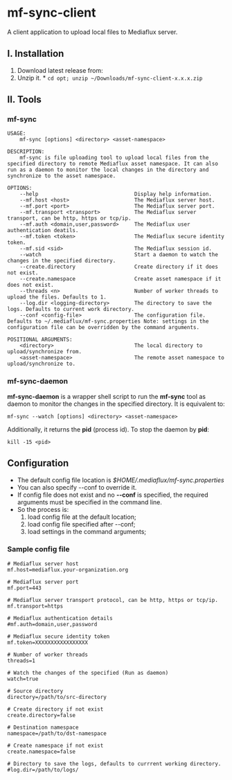 # mf-sync-client
A client application to upload local files to Mediaflux server.

## I. Installation

  1. Download latest release from: []()
  2. Unzip it.
    * ```cd opt; unzip ~/Downloads/mf-sync-client-x.x.x.zip```

## II. Tools

### mf-sync

```
USAGE:
    mf-sync [options] <directory> <asset-namespace>

DESCRIPTION:
    mf-sync is file uploading tool to upload local files from the specified directory to remote Mediaflux asset namespace. It can also run as a daemon to monitor the local changes in the directory and synchronize to the asset namespace.

OPTIONS:
    --help                               Display help information.
    --mf.host <host>                     The Mediaflux server host.
    --mf.port <port>                     The Mediaflux server port.
    --mf.transport <transport>           The Mediaflux server transport, can be http, https or tcp/ip.
    --mf.auth <domain,user,password>     The Mediaflux user authentication deatils.
    --mf.token <token>                   The Mediaflux secure identity token.
    --mf.sid <sid>                       The Mediaflux session id.
    --watch                              Start a daemon to watch the changes in the specified directory.
    --create.directory                   Create directory if it does not exist.
    --create.namespace                   Create asset namespace if it does not exist.
    --threads <n>                        Number of worker threads to upload the files. Defaults to 1.
    --log.dir <logging-directory>        The directory to save the logs. Defaults to current work directory.
    --conf <config-file>                 The configuration file. Defaults to ~/.mediaflux/mf-sync.properties Note: settings in the configuration file can be overridden by the command arguments.

POSITIONAL ARGUMENTS:
    <directory>                          The local directory to upload/synchronize from.
    <asset-namespace>                    The remote asset namespace to upload/synchronize to.
```

### mf-sync-daemon

**mf-sync-daemon** is a wrapper shell script to run the **mf-sync** tool as daemon to monitor the changes in the specified directory. It is equivalent to:

```
mf-sync --watch [options] <directory> <asset-namespace>
```

Additionally, it returns the **pid** (process id). To stop the daemon by **pid**:

```
kill -15 <pid>
```

## Configuration

  * The default config file location is *$HOME/.mediaflux/mf-sync.properties*
  * You can also specify --conf <config-file> to override it.
  * If config file does not exist and no **--conf** is specified, the required arguments must be specified in the command line.
  * So the process is: 
    1. load config file at the default location;
    2. load config file specified after --conf;
    3. load settings in the command arguments;
 
 ### Sample config file
 ```
 # Mediaflux server host
mf.host=mediaflux.your-organization.org

# Mediaflux server port
mf.port=443

# Mediaflux server transport protocol, can be http, https or tcp/ip.
mf.transport=https

# Mediaflux authentication details 
#mf.auth=domain,user,password

# Mediaflux secure identity token
mf.token=XXXXXXXXXXXXXXXXX

# Number of worker threads
threads=1

# Watch the changes of the specified (Run as daemon)
watch=true

# Source directory
directory=/path/to/src-directory

# Create directory if not exist
create.directory=false

# Destination namespace
namespace=/path/to/dst-namespace

# Create namespace if not exist
create.namespace=false

# Directory to save the logs, defaults to currrent working directory.
#log.dir=/path/to/logs/

 ```


